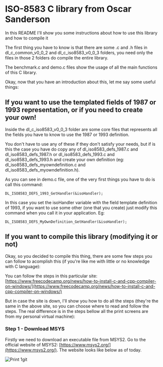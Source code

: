 # ISO-8583 C library from Oscar Sanderson

In this README I'll show you some instructions about how to use this library and how to compile it

The first thing you have to know is that there are some .c and .h files in dl_c_common_v0_0_2 and dl_c_iso8583_v0_0_3 folders, you need only the files in those 2 folders do compile the entire library.

The benchmark.c and demo.c files show the usage of all the main functions of this C library.

Okay, now that you have an introduction about this, let me say some useful things:

## If you want to use the templated fields of 1987 or 1993 representation, or if you need to create your own!

Inside the dl_c_iso8583_v0_0_3 folder are some core files that represents all the fields you have to know to use the 1987 or 1993 definition.

You don't have to use any of these if they don't satisfy your needs, but if is this the case you have do copy any of dl_iso8583_defs_1987.c and dl_iso8583_defs_1987.h or dl_iso8583_defs_1993.c and dl_iso8583_defs_1993.h and create your own definition (eg: dl_iso8583_defs_myowndefinition.c and dl_iso8583_defs_myowndefinition.h).

As you can see in demo.c file, one of the very first things you have to do is call this command:

`DL_ISO8583_DEFS_1993_GetHandler(&isoHandler);`

In this case you set the isoHandler variable with the field template definition of 1993, if you want to use some other (one that you create) just modify this command when you call it in your application. Eg:

`DL_ISO8583_DEFS_MyOwnDefinition_GetHandler(&isoHandler);`

## If you want to compile this library (modifying it or not)

Okay, so you decided to compile this thing, there are some few steps you can follow to acomplish this (if you're like me with little or no knowledge with C language):

You can follow the steps in this particular site: [https://www.freecodecamp.org/news/how-to-install-c-and-cpp-compiler-on-windows/](https://www.freecodecamp.org/news/how-to-install-c-and-cpp-compiler-on-windows/)

But in case the site is down, I'll show you how to do all the steps (they're the same in the above site, so you can choose where to read and follow the steps. The real difference is in the steps bellow all the print screens are from my personal virtual machine):

### Step 1 - Download MSYS

Firstly we need to download an executable file from MSYS2. Go to the official website of MSYS2: [https://www.msys2.org/](https://www.msys2.org/). The website looks like below as of today.

![Print 1](/../main/images/c_cpp_compiler_installation_print1.png)git 